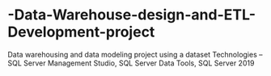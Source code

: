 # -Data-Warehouse-design-and-ETL-Development-project
Data warehousing and data modeling project using a dataset  Technologies – SQL Server Management Studio, SQL Server   Data Tools, SQL Server 2019
